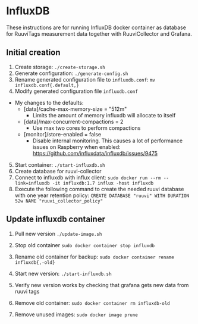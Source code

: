 # InfluxDB

These instructions are for running InfluxDB docker container as database for
RuuviTags measurement data together with RuuviCollector and Grafana.


## Initial creation

1. Create storage: `./create-storage.sh`
2. Generate configuration: `./generate-config.sh`
3. Rename generated configuration file to `influxdb.conf`:
   `mv influxdb.conf{.default,}`
4. Modify generated configuration file `influxdb.conf`
  - My changes to the defaults:
    - [data]/cache-max-memory-size = "512m"
      - Limits the amount of memory influxdb will allocate to itself
    - [data]/max-concurrent-compactions = 2
      - Use max two cores to perform compactions
    - [monitor]/store-enabled = false
      - Disable internal monitoring. This causes a lot of performance issues on
        Raspberry when enabled:
        https://github.com/influxdata/influxdb/issues/9475
5. Start container: `./start-influxdb.sh`
6. Create database for ruuvi-collector
  1. Connect to influxdb with influx client:
    `sudo docker run --rm --link=influxdb -it influxdb:1.7 influx -host influxdb`
  2. Execute the following command to create the needed ruuvi database with one year retention policy:
    `CREATE DATABASE "ruuvi" WITH DURATION 52w NAME "ruuvi_collector_policy"`


## Update influxdb container

1. Pull new version `./update-image.sh`
2. Stop old container `sudo docker container stop influxdb`
3. Rename old container for backup: `sudo docker container rename influxdb{,-old}`
4. Start new version: `./start-influxdb.sh`

5. Verify new version works by checking that grafana gets new data from ruuvi tags

6. Remove old container: `sudo docker container rm influxdb-old`
7. Remove unused images: `sudo docker image prune`
